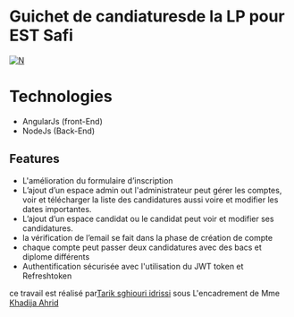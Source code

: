 
# Guichet de candiaturesde la LP pour EST Safi

[![N](https://i.ibb.co/ygt4JxK/ecole-sup-rieure-de-technologie-safi-5.png)](http://www.ests.uca.ma)

#  Technologies 
+ AngularJs (front-End)
+ NodeJs (Back-End)

## Features

- L'amélioration du formulaire d’inscription
- L’ajout d’un espace admin out l'administrateur peut gérer les comptes,
voir et télécharger la liste des candidatures aussi voire et modifier les
dates importantes.
- L’ajout d’un espace candidat ou le candidat peut voir et modifier ses
candidatures.
- la vérification de l’email se fait dans la phase de création de compte
- chaque compte peut passer deux candidatures avec des bacs et diplome
différents
 - Authentification sécurisée avec l'utilisation du JWT token et Refreshtoken

ce travail est réalisé par[Tarik sghiouri idrissi](https://github.com/tariksghiouri) sous L'encadrement de Mme [Khadija Ahrid](https://github.com/karhid)
